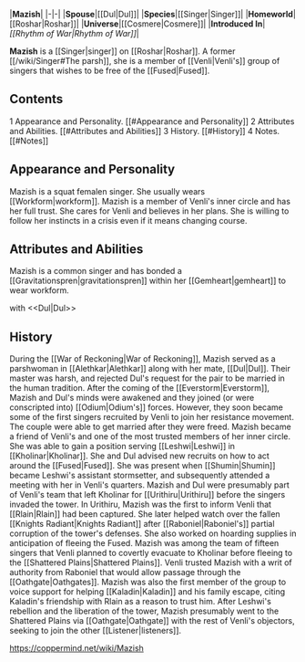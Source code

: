 |**Mazish**|
|-|-|
|**Spouse**|[[Dul\|Dul]]|
|**Species**|[[Singer\|Singer]]|
|**Homeworld**|[[Roshar\|Roshar]]|
|**Universe**|[[Cosmere\|Cosmere]]|
|**Introduced In**|*[[Rhythm of War\|Rhythm of War]]*|

**Mazish** is a [[Singer\|singer]] on [[Roshar\|Roshar]]. A former [[/wiki/Singer#The parsh]], she is a member of [[Venli\|Venli's]] group of singers that wishes to be free of the [[Fused\|Fused]].

## Contents

1 Appearance and Personality. [[#Appearance and Personality]] 
2 Attributes and Abilities. [[#Attributes and Abilities]] 
3 History. [[#History]] 
4 Notes. [[#Notes]] 


## Appearance and Personality
Mazish is a squat femalen singer. She usually wears [[Workform\|workform]].
Mazish is a member of Venli's inner circle and has her full trust. She cares for Venli and believes in her plans. She is willing to follow her instincts in a crisis even if it means changing course.

## Attributes and Abilities
Mazish is a common singer and has bonded a [[Gravitationspren\|gravitationspren]] within her [[Gemheart\|gemheart]] to wear workform.

  with <<Dul\|Dul>>
## History
During the [[War of Reckoning\|War of Reckoning]], Mazish served as a parshwoman in [[Alethkar\|Alethkar]] along with her mate, [[Dul\|Dul]]. Their master was harsh, and rejected Dul's request for the pair to be married in the human tradition. After the coming of the [[Everstorm\|Everstorm]], Mazish and Dul's minds were awakened and they joined (or were conscripted into) [[Odium\|Odium's]] forces. However, they soon became some of the first singers recruited by Venli to join her resistance movement. The couple were able to get married after they were freed.
Mazish became a friend of Venli's and one of the most trusted members of her inner circle. She was able to gain a position serving [[Leshwi\|Leshwi]] in [[Kholinar\|Kholinar]]. She and Dul advised new recruits on how to act around the [[Fused\|Fused]]. She was present when [[Shumin\|Shumin]] became Leshwi's assistant stormsetter, and subsequently attended a meeting with her in Venli's quarters.
Mazish and Dul were presumably part of Venli's team that left Kholinar for [[Urithiru\|Urithiru]] before the singers invaded the tower. In Urithiru, Mazish was the first to inform Venli that [[Rlain\|Rlain]] had been captured. She later helped watch over the fallen [[Knights Radiant\|Knights Radiant]] after [[Raboniel\|Raboniel's]] partial corruption of the tower's defenses. She also worked on hoarding supplies in anticipation of fleeing the Fused.
Mazish was among the team of fifteen singers that Venli planned to covertly evacuate to Kholinar before fleeing to the [[Shattered Plains\|Shattered Plains]]. Venli trusted Mazish with a writ of authority from Raboniel that would allow passage through the [[Oathgate\|Oathgates]]. Mazish was also the first member of the group to voice support for helping [[Kaladin\|Kaladin]] and his family escape, citing Kaladin's friendship with Rlain as a reason to trust him. After Leshwi's rebellion and the liberation of the tower, Mazish presumably went to the Shattered Plains via [[Oathgate\|Oathgate]] with the rest of Venli's objectors, seeking to join the other [[Listener\|listeners]].



https://coppermind.net/wiki/Mazish
